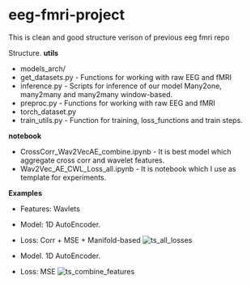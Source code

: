 # eeg-fmri-project
This is clean and good structure verison of previous eeg fmri repo


Structure.
**utils** 
  - models_arch/
  - get_datasets.py - Functions for working with raw EEG and fMRI
  - inference.py - Scripts for inference of our model Many2one, many2many and many2many window-based.
  - preproc.py - Functions for working with raw EEG and fMRI 
  - torch_dataset.py 
  - train_utils.py - Function for training, loss_functions and train steps.



**notebook** 
  - CrossCorr_Wav2VecAE_combine.ipynb - It is best model which aggregate cross corr and wavelet features. 
  - Wav2Vec_AE_CWL_Loss_all.ipynb - It is notebook which I use as template for experiments. 


**Examples** 
- Features: Wavlets
- Model: 1D AutoEncoder. 
- Loss: Corr + MSE + Manifold-based
![ts_all_losses](https://user-images.githubusercontent.com/55140479/159255531-e3e53d2e-d195-4e37-a66f-6635c3b007c3.png)


- Model. 1D AutoEncoder. 
- Loss: MSE
![ts_combine_features](https://user-images.githubusercontent.com/55140479/159255803-222d12f9-b503-4cc8-9413-9fc7281e54f7.png)
